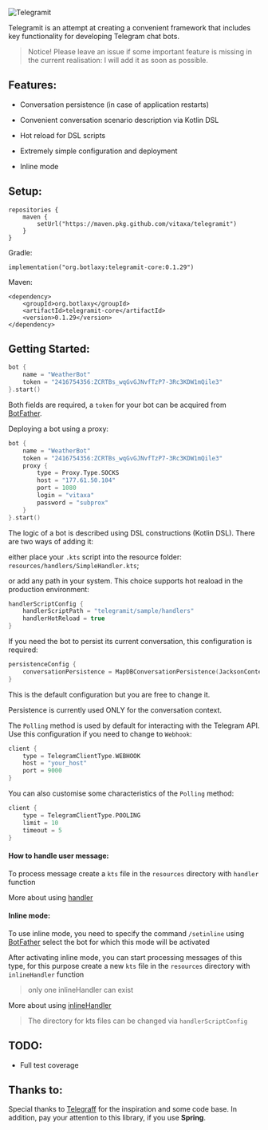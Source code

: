 ![Telegramit](doc/telegramit-logo.png)

Telegramit is an attempt at creating a convenient framework that includes key functionality for developing Telegram chat bots.

> Notice! Please leave an issue if some important feature is missing in the current realisation: I will add it as soon as possible.

## Features:

- Conversation persistence (in case of application restarts)

- Convenient conversation scenario description via Kotlin DSL

- Hot reload for DSL scripts

- Extremely simple configuration and deployment

- Inline mode

## Setup:

```
repositories {
    maven {
        setUrl("https://maven.pkg.github.com/vitaxa/telegramit")
    }
}
```

Gradle:

`implementation("org.botlaxy:telegramit-core:0.1.29")`

Maven:
```
<dependency>
    <groupId>org.botlaxy</groupId>
    <artifactId>telegramit-core</artifactId>
    <version>0.1.29</version>
</dependency>
```

## Getting Started:
```Kotlin
bot {
    name = "WeatherBot"
    token = "2416754356:ZCRTBs_wqGvGJNvfTzP7-3Rc3KDW1mQile3"
}.start()
```
Both fields are required, a `token` for your bot can be acquired from [BotFather](#BotFather "https://tele.gs/botfather"). 

Deploying a bot using a proxy:
```Kotlin
bot {
    name = "WeatherBot"
    token = "2416754356:ZCRTBs_wqGvGJNvfTzP7-3Rc3KDW1mQile3"
    proxy {
        type = Proxy.Type.SOCKS
        host = "177.61.50.104"
        port = 1080
        login = "vitaxa"
        password = "subprox"
    }
}.start()
```

The logic of a bot is described using DSL constructions (Kotlin DSL). There are two ways of adding it:

either place your `.kts` script into the resource folder: `resources/handlers/SimpleHandler.kts`;

or add any path in your system. This choice supports hot reaload in the production environment:
```Kotlin
handlerScriptConfig {
    handlerScriptPath = "telegramit/sample/handlers"
    handlerHotReload = true
}
```
If you need the bot to persist its current conversation, this configuration is required:
```Kotlin
persistenceConfig {
    conversationPersistence = MapDBConversationPersistence(JacksonContextSerializer())
}
```
This is the default configuration but you are free to change it.

Persistence is currently used ONLY for the conversation context. 

The `Polling` method is used by default for interacting with the Telegram API. Use this configuration if you need to change to `Webhook`: 
```Kotlin
client {
    type = TelegramClientType.WEBHOOK
    host = "your_host"
    port = 9000
}
```

You can also customise some characteristics of the `Polling` method:
```Kotlin
client {
    type = TelegramClientType.POOLING
    limit = 10
    timeout = 5
}
```

#### How to handle user message:
To process message create a `kts` file in the `resources` directory with `handler` function

More about using [handler](/telegramit-sample/simple/README.md)

#### Inline mode:
To use inline mode, you need to specify the command `/setinline` using [BotFather](https://tele.gs/botfather) select the bot for which this mode will be activated

After activating inline mode, you can start processing messages of this type, for this purpose create a new `kts` file in the `resources` directory with `inlineHandler` function

> only one inlineHandler can exist

More about using [inlineHandler](/telegramit-sample/simple/README.md)

> The directory for kts files can be changed via `handlerScriptConfig`

## TODO:

- Full test coverage

## Thanks to:
Special thanks to [Telegraff](https://github.com/ruslanys/telegraff) for the inspiration and some code base. In addition, pay your attention to this library, if you use **Spring**. 




